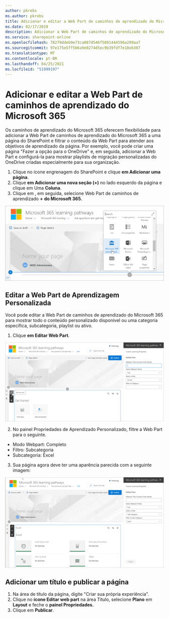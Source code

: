 ```yaml
---
author: pkrebs
ms.author: pkrebs
title: Adicionar e editar a Web Part de caminhos de aprendizado do Microsoft 365
ms.date: 02/17/2019
description: Adicionar a Web Part de caminhos de aprendizado do Microsoft 365 a uma página do SharePoint
ms.service: sharepoint-online
ms.openlocfilehash: 78279ddeb9e73ca087d546f5081444596a209aa7
ms.sourcegitcommit: 97e175e5ff5b6a9e0274d5ec9b39fdf7e18eb387
ms.translationtype: MT
ms.contentlocale: pt-BR
ms.lasthandoff: 04/25/2021
ms.locfileid: "51999197"
---
```

# <a name="add-and-edit-the-microsoft-365-learning-pathways-web-part"></a>Adicionar e editar a Web Part de caminhos de aprendizado do Microsoft 365

Os caminhos de aprendizado do Microsoft 365 oferecem flexibilidade para adicionar a Web Part de caminhos de aprendizado do Microsoft 365 a uma página do SharePoint e filtrar o conteúdo da Web Part para atender aos objetivos de aprendizado da página. Por exemplo, você pode criar uma página "Fazer a opção para o OneDrive" e, em seguida, adicionar a Web Part e configurá-la para mostrar playlists de migração personalizadas do OneDrive criadas especialmente para sua organização.

1.  Clique no ícone engrenagem do SharePoint e clique **em Adicionar uma página**.
2.  Clique **em Adicionar uma nova seção (+)** no lado esquerdo da página e clique em Uma **Coluna**.
3.  Clique em , em seguida, selecione Web Part de caminhos de aprendizado **+** **do Microsoft 365.** 

![cg-webpartadd.png](media/cg-webpartadd.png)

## <a name="edit-the-custom-learning-web-part"></a>Editar a Web Part de Aprendizagem Personalizada
Você pode editar a Web Part de caminhos de aprendizado do Microsoft 365 para mostrar todo o conteúdo personalizado disponível ou uma categoria específica, subcategoria, playlist ou ativo. 

1.  Clique **em Editar Web Part**.

![cg-webpartedit.png](media/cg-webpartedit.png)

2. No painel Propriedades de Aprendizado Personalizado, filtre a Web Part para o seguinte. 

- Modo Webpart: Completo
- Filtro: Subcategoria
- Subcategoria: Excel

3. Sua página agora deve ter uma aparência parecida com a seguinte imagem: 

![cg-webpartfilter.png](media/cg-webpartfilter.png)

## <a name="add-a-title-and-publish-the-page"></a>Adicionar um título e publicar a página
1. Na área de título da página, digite "Criar sua própria experiência".
2. Clique no **ícone Editar web part** na área Título, selecione **Plano** em **Layout** e feche o **painel Propriedades.**
3. Clique em **Publicar**.
